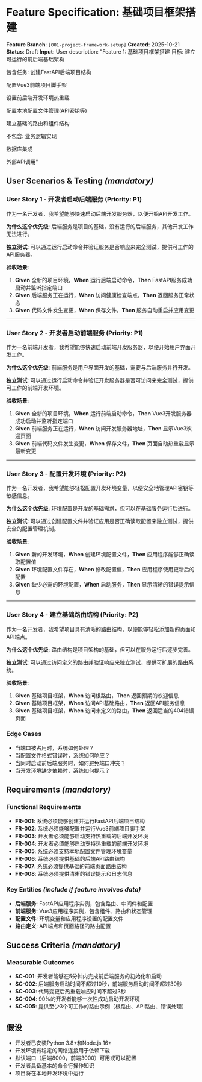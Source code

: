 # Feature Specification: 基础项目框架搭建

**Feature Branch**: `[001-project-framework-setup]`
**Created**: 2025-10-21
**Status**: Draft
**Input**: User description: "Feature 1: 基础项目框架搭建
目标: 建立可运行的前后端基础架构

包含任务:
创建FastAPI后端项目结构

配置Vue3前端项目脚手架

设置前后端开发环境热重载

配置本地配置文件管理(API密钥等)

建立基础的路由和组件结构

不包含:
业务逻辑实现

数据库集成

外部API调用"

## User Scenarios & Testing *(mandatory)*

<!--
  IMPORTANT: User stories should be PRIORITIZED as user journeys ordered by importance.
  Each user story/journey must be INDEPENDENTLY TESTABLE - meaning if you implement just ONE of them,
  you should still have a viable MVP (Minimum Viable Product) that delivers value.
  
  Assign priorities (P1, P2, P3, etc.) to each story, where P1 is the most critical.
  Think of each story as a standalone slice of functionality that can be:
  - Developed independently
  - Tested independently
  - Deployed independently
  - Demonstrated to users independently
-->

### User Story 1 - 开发者启动后端服务 (Priority: P1)

作为一名开发者，我希望能够快速启动后端开发服务器，以便开始API开发工作。

**为什么这个优先级**: 后端服务是项目的基础，没有运行的后端服务，其他开发工作无法进行。

**独立测试**: 可以通过运行启动命令并验证服务是否响应来完全测试，提供可工作的API服务器。

**验收场景**:

1. **Given** 全新的项目环境，**When** 运行后端启动命令，**Then** FastAPI服务成功启动并监听指定端口
2. **Given** 后端服务正在运行，**When** 访问健康检查端点，**Then** 返回服务正常状态
3. **Given** 代码文件发生变更，**When** 保存文件，**Then** 服务自动重启并应用变更

---

### User Story 2 - 开发者启动前端服务 (Priority: P1)

作为一名前端开发者，我希望能够快速启动前端开发服务器，以便开始用户界面开发工作。

**为什么这个优先级**: 前端服务是用户界面开发的基础，需要与后端服务并行开发。

**独立测试**: 可以通过运行启动命令并验证开发服务器是否可访问来完全测试，提供可工作的前端开发环境。

**验收场景**:

1. **Given** 全新的项目环境，**When** 运行前端启动命令，**Then** Vue3开发服务器成功启动并监听指定端口
2. **Given** 前端服务正在运行，**When** 访问开发服务器地址，**Then** 显示Vue3欢迎页面
3. **Given** 前端代码文件发生变更，**When** 保存文件，**Then** 页面自动热重载显示最新变更

---

### User Story 3 - 配置开发环境 (Priority: P2)

作为一名开发者，我希望能够轻松配置开发环境变量，以便安全地管理API密钥等敏感信息。

**为什么这个优先级**: 环境配置是开发的基础需求，但可以在基础服务运行后进行。

**独立测试**: 可以通过创建配置文件并验证应用是否正确读取配置来独立测试，提供安全的配置管理机制。

**验收场景**:

1. **Given** 新的开发环境，**When** 创建环境配置文件，**Then** 应用程序能够正确读取配置值
2. **Given** 环境配置文件存在，**When** 修改配置值，**Then** 应用程序使用更新后的配置
3. **Given** 缺少必需的环境配置，**When** 启动服务，**Then** 显示清晰的错误提示信息

---

### User Story 4 - 建立基础路由结构 (Priority: P2)

作为一名开发者，我希望项目具有清晰的路由结构，以便能够轻松添加新的页面和API端点。

**为什么这个优先级**: 路由结构是项目架构的基础，但可以在服务运行后逐步完善。

**独立测试**: 可以通过访问定义的路由并验证响应来独立测试，提供可扩展的路由系统。

**验收场景**:

1. **Given** 基础项目框架，**When** 访问根路由，**Then** 返回预期的欢迎信息
2. **Given** 基础项目框架，**When** 访问API基础路由，**Then** 返回API服务信息
3. **Given** 基础项目框架，**When** 访问未定义的路由，**Then** 返回适当的404错误页面

### Edge Cases

- 当端口被占用时，系统如何处理？
- 当配置文件格式错误时，系统如何响应？
- 当同时启动前后端服务时，如何避免端口冲突？
- 当开发环境缺少依赖时，系统如何提示？

## Requirements *(mandatory)*

<!--
  ACTION REQUIRED: The content in this section represents placeholders.
  Fill them out with the right functional requirements.
-->

### Functional Requirements

- **FR-001**: 系统必须能够创建并运行FastAPI后端项目结构
- **FR-002**: 系统必须能够配置并运行Vue3前端项目脚手架
- **FR-003**: 开发者必须能够启动支持热重载的后端开发环境
- **FR-004**: 开发者必须能够启动支持热重载的前端开发环境
- **FR-005**: 系统必须支持本地配置文件管理环境变量
- **FR-006**: 系统必须提供基础的后端API路由结构
- **FR-007**: 系统必须提供基础的前端页面路由结构
- **FR-008**: 系统必须提供清晰的错误提示和日志信息

### Key Entities *(include if feature involves data)*

- **后端服务**: FastAPI应用程序实例，包含路由、中间件和配置
- **前端服务**: Vue3应用程序实例，包含组件、路由和状态管理
- **配置文件**: 环境变量和应用程序设置的配置文件
- **路由定义**: API端点和页面路径的路由配置

## Success Criteria *(mandatory)*

<!--
  ACTION REQUIRED: Define measurable success criteria.
  These must be technology-agnostic and measurable.
-->

### Measurable Outcomes

- **SC-001**: 开发者能够在5分钟内完成前后端服务的初始化和启动
- **SC-002**: 后端服务启动时间不超过10秒，前端服务启动时间不超过30秒
- **SC-003**: 代码变更后热重载响应时间不超过3秒
- **SC-004**: 90%的开发者能够一次性成功启动开发环境
- **SC-005**: 提供至少3个可工作的路由示例（根路由、API路由、错误处理）

## 假设

- 开发者已安装Python 3.8+和Node.js 16+
- 开发环境有稳定的网络连接用于依赖下载
- 默认端口（后端8000，前端3000）可用或可以配置
- 开发者具备基本的命令行操作知识
- 项目将在本地开发环境中运行

